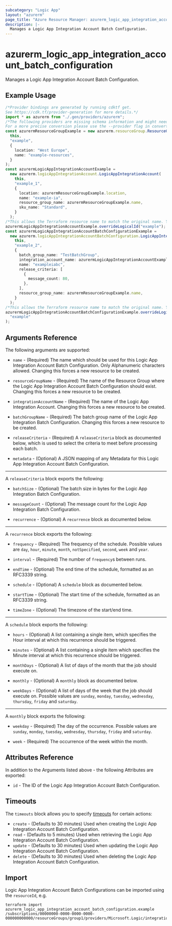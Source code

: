 ```yaml
---
subcategory: "Logic App"
layout: "azurerm"
page_title: "Azure Resource Manager: azurerm_logic_app_integration_account_batch_configuration"
description: |-
  Manages a Logic App Integration Account Batch Configuration.
---
```


# azurerm\_logic\_app\_integration\_account\_batch\_configuration

Manages a Logic App Integration Account Batch Configuration.

## Example Usage

```typescript
/*Provider bindings are generated by running cdktf get.
See https://cdk.tf/provider-generation for more details.*/
import * as azurerm from "./.gen/providers/azurerm";
/*The following providers are missing schema information and might need manual adjustments to synthesize correctly: azurerm.
For a more precise conversion please use the --provider flag in convert.*/
const azurermResourceGroupExample = new azurerm.resourceGroup.ResourceGroup(
  this,
  "example",
  {
    location: "West Europe",
    name: "example-resources",
  }
);
const azurermLogicAppIntegrationAccountExample =
  new azurerm.logicAppIntegrationAccount.LogicAppIntegrationAccount(
    this,
    "example_1",
    {
      location: azurermResourceGroupExample.location,
      name: "example-ia",
      resource_group_name: azurermResourceGroupExample.name,
      sku_name: "Standard",
    }
  );
/*This allows the Terraform resource name to match the original name. You can remove the call if you don't need them to match.*/
azurermLogicAppIntegrationAccountExample.overrideLogicalId("example");
const azurermLogicAppIntegrationAccountBatchConfigurationExample =
  new azurerm.logicAppIntegrationAccountBatchConfiguration.LogicAppIntegrationAccountBatchConfiguration(
    this,
    "example_2",
    {
      batch_group_name: "TestBatchGroup",
      integration_account_name: azurermLogicAppIntegrationAccountExample.name,
      name: "exampleiabc",
      release_criteria: [
        {
          message_count: 80,
        },
      ],
      resource_group_name: azurermResourceGroupExample.name,
    }
  );
/*This allows the Terraform resource name to match the original name. You can remove the call if you don't need them to match.*/
azurermLogicAppIntegrationAccountBatchConfigurationExample.overrideLogicalId(
  "example"
);

```

## Arguments Reference

The following arguments are supported:

*   `name` - (Required) The name which should be used for this Logic App Integration Account Batch Configuration. Only Alphanumeric characters allowed. Changing this forces a new resource to be created.

*   `resourceGroupName` - (Required) The name of the Resource Group where the Logic App Integration Account Batch Configuration should exist. Changing this forces a new resource to be created.

*   `integrationAccountName` - (Required) The name of the Logic App Integration Account. Changing this forces a new resource to be created.

*   `batchGroupName` - (Required) The batch group name of the Logic App Integration Batch Configuration. Changing this forces a new resource to be created.

*   `releaseCriteria` - (Required) A `releaseCriteria` block as documented below, which is used to select the criteria to meet before processing each batch.

*   `metadata` - (Optional) A JSON mapping of any Metadata for this Logic App Integration Account Batch Configuration.

***

A `releaseCriteria` block exports the following:

*   `batchSize` - (Optional) The batch size in bytes for the Logic App Integration Batch Configuration.

*   `messageCount` - (Optional) The message count for the Logic App Integration Batch Configuration.

*   `recurrence` - (Optional) A `recurrence` block as documented below.

***

A `recurrence` block exports the following:

*   `frequency` - (Required) The frequency of the schedule. Possible values are `day`, `hour`, `minute`, `month`, `notSpecified`, `second`, `week` and `year`.

*   `interval` - (Required) The number of `frequency`s between runs.

*   `endTime` - (Optional) The end time of the schedule, formatted as an RFC3339 string.

*   `schedule` - (Optional) A `schedule` block as documented below.

*   `startTime` - (Optional) The start time of the schedule, formatted as an RFC3339 string.

*   `timeZone` - (Optional) The timezone of the start/end time.

***

A `schedule` block exports the following:

*   `hours` - (Optional) A list containing a single item, which specifies the Hour interval at which this recurrence should be triggered.

*   `minutes` - (Optional) A list containing a single item which specifies the Minute interval at which this recurrence should be triggered.

*   `monthDays` - (Optional) A list of days of the month that the job should execute on.

*   `monthly` - (Optional) A `monthly` block as documented below.

*   `weekDays` - (Optional) A list of days of the week that the job should execute on. Possible values are `sunday`, `monday`, `tuesday`, `wednesday`, `thursday`, `friday` and `saturday`.

***

A `monthly` block exports the following:

*   `weekday` - (Required) The day of the occurrence. Possible values are `sunday`, `monday`, `tuesday`, `wednesday`, `thursday`, `friday` and `saturday`.

*   `week` - (Required) The occurrence of the week within the month.

## Attributes Reference

In addition to the Arguments listed above - the following Attributes are exported:

* `id` - The ID of the Logic App Integration Account Batch Configuration.

## Timeouts

The `timeouts` block allows you to specify [timeouts](https://www.terraform.io/language/resources/syntax#operation-timeouts) for certain actions:

* `create` - (Defaults to 30 minutes) Used when creating the Logic App Integration Account Batch Configuration.
* `read` - (Defaults to 5 minutes) Used when retrieving the Logic App Integration Account Batch Configuration.
* `update` - (Defaults to 30 minutes) Used when updating the Logic App Integration Account Batch Configuration.
* `delete` - (Defaults to 30 minutes) Used when deleting the Logic App Integration Account Batch Configuration.

## Import

Logic App Integration Account Batch Configurations can be imported using the `resourceId`, e.g.

```shell
terraform import azurerm_logic_app_integration_account_batch_configuration.example /subscriptions/00000000-0000-0000-0000-000000000000/resourceGroups/group1/providers/Microsoft.Logic/integrationAccounts/account1/batchConfigurations/batchConfiguration1
```
